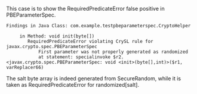This case is to show the RequiredPredicateError false positive in PBEParameterSpec. 

```
Findings in Java Class: com.example.testpbeparameterspec.CryptoHelper

	 in Method: void init(byte[])
		RequiredPredicateError violating CrySL rule for javax.crypto.spec.PBEParameterSpec
			First parameter was not properly generated as randomized
			at statement: specialinvoke $r2.<javax.crypto.spec.PBEParameterSpec: void <init>(byte[],int)>($r1, varReplacer66)
```

The salt byte array is indeed generated from SecureRandom, while it is taken as RequiredPredicateError for randomized[salt].